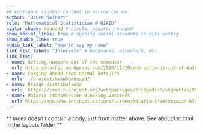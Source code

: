 ```yaml
---
## Configure sidebar content in narrow column
author: "Bruce Swihart"
role: "Mathematical Statistician @ NIAID"
avatar_shape: rounded # circle, square, rounded
show_social_links: true # specify social accounts in site config
show_audio_link: true
audio_link_label: "How to say my name"
link_list_label: "Interests" # bookmarks, elsewhere, etc.
link_list:
- name: Getting numbers out of the computer
  url: https://nashjc.wordpress.com/2016/11/10/why-optim-is-out-of-date/
- name: Forging ahead from normal defaults
  url:   /project/mvsubgausspd/
- name: Bridge distributions
  url:  https://cran.r-project.org/web/packages/bridgedist/vignettes/the_bridgedist_basics.html 
- name: Malaria Transmission Blocking Vaccines
  url: https://apo.who.int/publications/i/item/malaria-transmission-blocking-vaccines-an-ideal-public-good
---
```


** index doesn't contain a body, just front matter above.
See about/list.html in the layouts folder **

